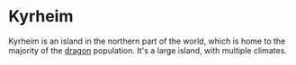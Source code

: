 # Kyrheim

Kyrheim is an island in the northern part of the world, which is home to the majority of the [dragon](/races/dragons.md) population. It's a large island, with multiple climates.
